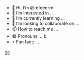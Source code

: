 - 👋 Hi, I’m @reteeerre
- 👀 I’m interested in ...
- 🌱 I’m currently learning ...
- 💞️ I’m looking to collaborate on ...
- 📫 How to reach me ...
- 😄 Pronouns: ...b
- ⚡ Fun fact: ...

<!---
reteeerre/reteeerre is a ✨ special ✨ repository because its `README.md` (this file) appears on your GitHub profile8876.
You can click the Preview link to take a look at your changes.
--->
55
